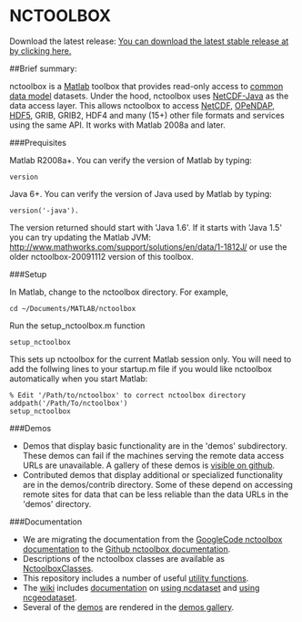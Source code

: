 NCTOOLBOX
=========

Download the latest release:
[You can download the latest stable release at by clicking here.](https://github.com/nctoolbox/nctoolbox/releases)


##Brief summary:

nctoolbox is a [Matlab](http://www.mathworks.com/) toolbox that provides read-only access to [common data model](http://www.unidata.ucar.edu/software/netcdf-java/CDM/index.html) datasets. Under the hood, nctoolbox uses [NetCDF-Java](http://www.unidata.ucar.edu/software/netcdf-java/) as the data access layer. This allows nctoolbox to access [NetCDF](http://www.unidata.ucar.edu/software/netcdf/), [OPeNDAP](http://opendap.org/), [HDF5](http://www.hdfgroup.org/HDF5/), GRIB, GRIB2, HDF4 and many (15+) other file formats and services using the same API. It works with Matlab 2008a and later.

###Prequisites

Matlab R2008a+.  You can verify the version of Matlab by typing:
    
    
    version


Java 6+.  You can verify the version of Java used by Matlab by typing: 
    

    version('-java'). 


The version returned should start with 'Java 1.6'. If it starts with 'Java 1.5' you can try updating the Matlab JVM: http://www.mathworks.com/support/solutions/en/data/1-1812J/ or use the older nctoolbox-20091112 version of this toolbox.

###Setup

In Matlab, change to the nctoolbox directory. For example,
 

    cd ~/Documents/MATLAB/nctoolbox


Run the setup_nctoolbox.m function
 

    setup_nctoolbox


This sets up nctoolbox for the current Matlab session only. You will need to add the follwing lines to your startup.m file if you would like nctoolbox automatically when you start Matlab:


    % Edit '/Path/to/nctoolbox' to correct nctoolbox directory
    addpath('/Path/To/nctoolbox')
    setup_nctoolbox
      
###Demos

  * Demos that display basic functionality are in the 'demos' subdirectory.  These demos
     can fail if the machines serving the remote data access URLs are unavailable. A gallery
     of these demos is [visible on github](http://nctoolbox.github.io/nctoolbox/demos.html).
  * Contributed demos that display additional or specialized functionality are in 
     the demos/contrib directory.  Some of these depend on accessing remote sites for
     data that can be less reliable than the data URLs in the 'demos' directory.

###Documentation

  * We are migrating the documentation from the [GoogleCode nctoolbox documentation](http://code.google.com/p/nctoolbox/wiki/Documentation) to the [Github nctoolbox documentation](https://github.com/nctoolbox/nctoolbox/wiki/Documentation).
  * Descriptions of the nctoolbox classes are available as [NctoolboxClasses](https://github.com/nctoolbox/nctoolbox/wiki/NctoolboxClasses).
  * This repository includes a number of useful [utility functions](https://github.com/nctoolbox/nctoolbox/wiki/NctoolboxUtilityFunctions).
  * The [wiki](https://github.com/nctoolbox/nctoolbox/wiki) includes [documentation](https://github.com/nctoolbox/nctoolbox/wiki/Documentation) on [using ncdataset](https://github.com/nctoolbox/nctoolbox/wiki/UsingNcdataset) and [using ncgeodataset](https://github.com/nctoolbox/nctoolbox/wiki/UsingNcgeodataset).
  * Several of the [demos](https://github.com/nctoolbox/nctoolbox/tree/master/demos) are rendered in the [demos gallery](http://nctoolbox.github.io/nctoolbox/demos.html).


